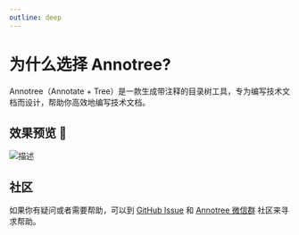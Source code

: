 ```yaml
---
outline: deep
---
```


# 为什么选择 Annotree?

Annotree（Annotate + Tree）是一款生成带注释的目录树工具，专为编写技术文档而设计，帮助你高效地编写技术文档。

## 效果预览 🎉

![描述](/demo.gif)

## 社区

如果你有疑问或者需要帮助，可以到 [GitHub Issue](https://github.com/itchaox/annotree/issues) 和 [Annotree 微信群](/feedback.md) 社区来寻求帮助。
